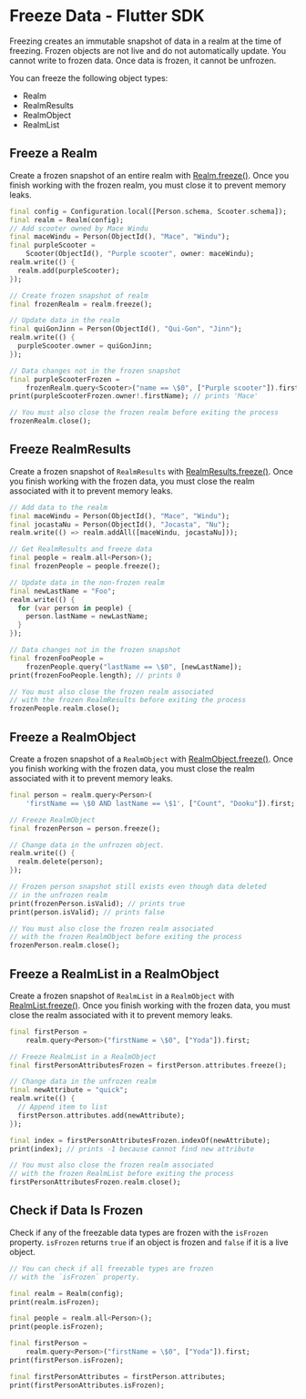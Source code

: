 # Freeze Data - Flutter SDK
Freezing creates an immutable snapshot of data in a realm at the time of freezing.
Frozen objects are not live and do not automatically update.
You cannot write to frozen data.
Once data is frozen, it cannot be unfrozen.

You can freeze the following object types:

- Realm
- RealmResults
- RealmObject
- RealmList

## Freeze a Realm
Create a frozen snapshot of an entire realm with [Realm.freeze()](https://pub.dev/documentation/realm/latest/realm/Realm/freeze.html). Once you finish working with the frozen realm,
you must close it to prevent memory leaks.

```dart
final config = Configuration.local([Person.schema, Scooter.schema]);
final realm = Realm(config);
// Add scooter owned by Mace Windu
final maceWindu = Person(ObjectId(), "Mace", "Windu");
final purpleScooter =
    Scooter(ObjectId(), "Purple scooter", owner: maceWindu);
realm.write(() {
  realm.add(purpleScooter);
});

// Create frozen snapshot of realm
final frozenRealm = realm.freeze();

// Update data in the realm
final quiGonJinn = Person(ObjectId(), "Qui-Gon", "Jinn");
realm.write(() {
  purpleScooter.owner = quiGonJinn;
});

// Data changes not in the frozen snapshot
final purpleScooterFrozen =
    frozenRealm.query<Scooter>("name == \$0", ["Purple scooter"]).first;
print(purpleScooterFrozen.owner!.firstName); // prints 'Mace'

// You must also close the frozen realm before exiting the process
frozenRealm.close();
```

## Freeze RealmResults
Create a frozen snapshot of `RealmResults` with [RealmResults.freeze()](https://pub.dev/documentation/realm/latest/realm/RealmResults/freeze.html). Once you finish working with the frozen data,
you must close the realm associated with it to prevent memory leaks.

```dart
// Add data to the realm
final maceWindu = Person(ObjectId(), "Mace", "Windu");
final jocastaNu = Person(ObjectId(), "Jocasta", "Nu");
realm.write(() => realm.addAll([maceWindu, jocastaNu]));

// Get RealmResults and freeze data
final people = realm.all<Person>();
final frozenPeople = people.freeze();

// Update data in the non-frozen realm
final newLastName = "Foo";
realm.write(() {
  for (var person in people) {
    person.lastName = newLastName;
  }
});

// Data changes not in the frozen snapshot
final frozenFooPeople =
    frozenPeople.query("lastName == \$0", [newLastName]);
print(frozenFooPeople.length); // prints 0

// You must also close the frozen realm associated
// with the frozen RealmResults before exiting the process
frozenPeople.realm.close();
```

## Freeze a RealmObject
Create a frozen snapshot of a `RealmObject` with [RealmObject.freeze()](https://pub.dev/documentation/realm/latest/realm/RealmObjectBase/freeze.html). Once you finish working with the frozen data,
you must close the realm associated with it to prevent memory leaks.

```dart
final person = realm.query<Person>(
    'firstName == \$0 AND lastName == \$1', ["Count", "Dooku"]).first;

// Freeze RealmObject
final frozenPerson = person.freeze();

// Change data in the unfrozen object.
realm.write(() {
  realm.delete(person);
});

// Frozen person snapshot still exists even though data deleted
// in the unfrozen realm
print(frozenPerson.isValid); // prints true
print(person.isValid); // prints false

// You must also close the frozen realm associated
// with the frozen RealmObject before exiting the process
frozenPerson.realm.close();
```

## Freeze a RealmList in a RealmObject
Create a frozen snapshot of `RealmList` in a `RealmObject`
with [RealmList.freeze()](https://pub.dev/documentation/realm/latest/realm/RealmList/freeze.html).
Once you finish working with the frozen data,
you must close the realm associated with it to prevent memory leaks.

```dart
final firstPerson =
    realm.query<Person>("firstName = \$0", ["Yoda"]).first;

// Freeze RealmList in a RealmObject
final firstPersonAttributesFrozen = firstPerson.attributes.freeze();

// Change data in the unfrozen realm
final newAttribute = "quick";
realm.write(() {
  // Append item to list
  firstPerson.attributes.add(newAttribute);
});

final index = firstPersonAttributesFrozen.indexOf(newAttribute);
print(index); // prints -1 because cannot find new attribute

// You must also close the frozen realm associated
// with the frozen RealmList before exiting the process
firstPersonAttributesFrozen.realm.close();
```

## Check if Data Is Frozen
Check if any of the freezable data types are frozen with the `isFrozen` property.
`isFrozen` returns `true` if an object is frozen and `false` if it is a live object.

```dart
// You can check if all freezable types are frozen
// with the `isFrozen` property.

final realm = Realm(config);
print(realm.isFrozen);

final people = realm.all<Person>();
print(people.isFrozen);

final firstPerson =
    realm.query<Person>("firstName = \$0", ["Yoda"]).first;
print(firstPerson.isFrozen);

final firstPersonAttributes = firstPerson.attributes;
print(firstPersonAttributes.isFrozen);
```
